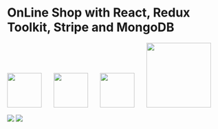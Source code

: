 # OnLine Shop with React, Redux Toolkit, Stripe and MongoDB

<!-- [👉🏼 let's try](https://apple-shop-dk.netlify.app/). -->

[<img width="80px" style="margin-right: 10px" src="https://cdn.jsdelivr.net/gh/devicons/devicon/icons/react/react-original.svg"/>](https://fr.reactjs.org/)&emsp;
[<img width="80px" style="margin-right: 10px" src="https://cdn.jsdelivr.net/gh/devicons/devicon/icons/redux/redux-original.svg"/>](https://redux-toolkit.js.org/)&emsp;
[<img width="80px" style="margin-right: 10px" src="https://cdn.jsdelivr.net/gh/devicons/devicon/icons/mongodb/mongodb-plain-wordmark.svg"/>](https://www.mongodb.com/fr-fr)&emsp;
[<img width="150px" style="margin-right: 10px" src="https://res.cloudinary.com/dbu3ntrbw/image/upload/v1658678200/stripe_odyiwp.png"/>](https://stripe.com/fr?utm_campaign=paid_brand-FR_fr_Search_Brand_Payment-922532853&utm_medium=cpc&utm_source=google&ad_content=267418206160&utm_term=stripe&utm_matchtype=e&utm_adposition=&utm_device=c&gclid=Cj0KCQjw2_OWBhDqARIsAAUNTTGvcz7C8c2CMPEJ-svhoHKlV8Wbx5ycGHA8yMFCHiwStAWu7zWcSuUaAstBEALw_wcB)&emsp;

<img src="https://res.cloudinary.com/dbu3ntrbw/image/upload/v1659018530/onlineShop/Capture_d_e%CC%81cran_2022-07-28_a%CC%80_16.27.59_gjx0ww.png"/>

<img src="https://res.cloudinary.com/dbu3ntrbw/image/upload/v1659018522/onlineShop/Capture_d_e%CC%81cran_2022-07-28_a%CC%80_16.27.30_gt2qpk.png"/>

